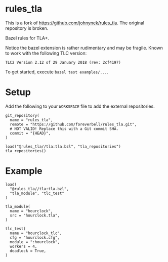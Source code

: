 # rules_tla

This is a fork of https://github.com/johnynek/rules_tla. The original repository
is broken.

Bazel rules for TLA+.

Notice the bazel extension is rather rudimentary and may be fragile. Known to
work with the following TLC version:

```text
TLC2 Version 2.12 of 29 January 2018 (rev: 2cf4197)
```

To get started, execute `bazel test examples/...`.

# Setup

Add the following to your `WORKSPACE` file to add the external repositories.

```
git_repository(
  name = "rules_tla",
  remote = "https://github.com/foreverbell/rules_tla.git",
  # NOT VALID! Replace this with a Git commit SHA.
  commit = "{HEAD}",
)

load("@rules_tla//tla:tla.bzl", "tla_repositories")
tla_repositories()
```

# Example

```bazel
load(
  "@rules_tla//tla:tla.bzl",
  "tla_module", "tlc_test"
)

tla_module(
  name = "hourclock",
  src = "hourclock.tla",
)

tlc_test(
  name = "hourclock_tlc",
  cfg = "hourclock.cfg",
  module = ":hourclock",
  workers = 4,
  deadlock = True,
)
```
